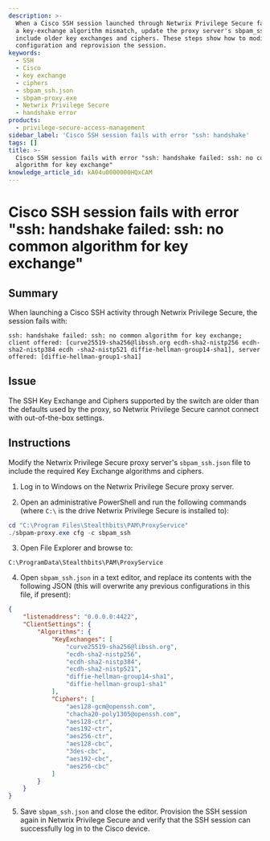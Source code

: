 ```yaml
---
description: >-
  When a Cisco SSH session launched through Netwrix Privilege Secure fails with
  a key-exchange algorithm mismatch, update the proxy server's sbpam_ssh.json to
  include older key exchanges and ciphers. These steps show how to modify the
  configuration and reprovision the session.
keywords:
  - SSH
  - Cisco
  - key exchange
  - ciphers
  - sbpam_ssh.json
  - sbpam-proxy.exe
  - Netwrix Privilege Secure
  - handshake error
products:
  - privilege-secure-access-management
sidebar_label: 'Cisco SSH session fails with error "ssh: handshake'
tags: []
title: >-
  Cisco SSH session fails with error "ssh: handshake failed: ssh: no common
  algorithm for key exchange"
knowledge_article_id: kA04u0000000HQxCAM
---
```


# Cisco SSH session fails with error "ssh: handshake failed: ssh: no common algorithm for key exchange"

## Summary

When launching a Cisco SSH activity through Netwrix Privilege Secure, the session fails with:

```text
ssh: handshake failed: ssh: no common algorithm for key exchange; client offered: [curve25519-sha256@libssh.org ecdh-sha2-nistp256 ecdh-sha2-nistp384 ecdh -sha2-nistp521 diffie-hellman-group14-sha1], server offered: [diffie-hellman-group1-sha1]
```

## Issue

The SSH Key Exchange and Ciphers supported by the switch are older than the defaults used by the proxy, so Netwrix Privilege Secure cannot connect with out-of-the-box settings.

## Instructions

Modify the Netwrix Privilege Secure proxy server's `sbpam_ssh.json` file to include the required Key Exchange algorithms and ciphers.

1. Log in to Windows on the Netwrix Privilege Secure proxy server.

2. Open an administrative PowerShell and run the following commands (where `C:\` is the drive Netwrix Privilege Secure is installed to):

```powershell
cd "C:\Program Files\Stealthbits\PAM\ProxyService"
./sbpam-proxy.exe cfg -c sbpam_ssh
```

3. Open File Explorer and browse to:

```text
C:\ProgramData\Stealthbits\PAM\ProxyService
```

4. Open `sbpam_ssh.json` in a text editor, and replace its contents with the following JSON (this will overwrite any previous configurations in this file, if present):

```json
{
    "listenaddress": "0.0.0.0:4422",
    "ClientSettings": {
        "Algorithms": {
            "KeyExchanges": [
                "curve25519-sha256@libssh.org",
                "ecdh-sha2-nistp256",
                "ecdh-sha2-nistp384",
                "ecdh-sha2-nistp521",
                "diffie-hellman-group14-sha1",
                "diffie-hellman-group1-sha1"
            ],
            "Ciphers": [
                "aes128-gcm@openssh.com",
                "chacha20-poly1305@openssh.com",
                "aes128-ctr",
                "aes192-ctr",
                "aes256-ctr",
                "aes128-cbc",
                "3des-cbc",
                "aes192-cbc",
                "aes256-cbc"
            ]
        }
    }
}
```

5. Save `sbpam_ssh.json` and close the editor. Provision the SSH session again in Netwrix Privilege Secure and verify that the SSH session can successfully log in to the Cisco device.
